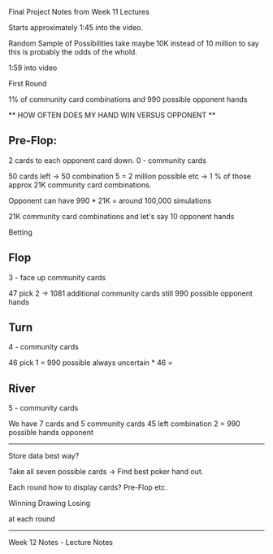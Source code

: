 

Final Project Notes from Week 11 Lectures

Starts approximately 1:45 into the video.

Random Sample of Possibilities take maybe 10K instead of 10 million to say this is probably the odds of the whold.

1:59 into video

First Round 

1% of community card combinations and 990 possible opponent hands


** HOW OFTEN DOES MY HAND WIN VERSUS OPPONENT ** 

Pre-Flop: 
------------------------------------
2 cards to each opponent card down.
0 - community cards

50 cards left -> 50 combination 5 = 2 million possible etc -> 1 % of those approx 21K community card combinations.

Opponent can have 990 * 21K = around 100,000 simulations 

21K community card combinations and let's say 10 opponent hands

Betting 

Flop
--------------------------------
3 - face up community cards

47 pick 2 -> 1081 additional community cards still 990 possible opponent hands 

Turn
---------------------------------
4 - community cards

46 pick 1 =  990 possible always uncertain * 46 = 

River
------------------------------
5 - community cards

We have 7 cards and 5 community cards
45 left combination 2 = 990 possible hands opponent

****************************************************

Store data best way? 

Take all seven possible cards -> Find best poker hand out. 

Each round how to display cards?  Pre-Flop etc. 

Winning 
Drawing 
Losing 

at each round 

****************************************************
Week 12 Notes - Lecture Notes


